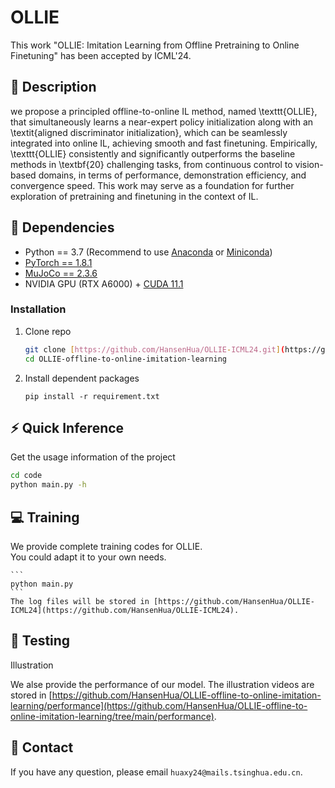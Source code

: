 # OLLIE
This work "OLLIE: Imitation Learning from Offline Pretraining to Online Finetuning" has been accepted by ICML'24.
## :page_facing_up: Description
we propose a principled offline-to-online IL method, named \texttt{OLLIE}, that simultaneously learns a near-expert policy initialization along with an \textit{aligned discriminator initialization}, which can be seamlessly integrated into online IL, achieving smooth and fast finetuning. Empirically, \texttt{OLLIE} consistently and significantly outperforms the baseline methods in \textbf{20} challenging tasks, from continuous control to vision-based domains, in terms of performance, demonstration efficiency, and convergence speed. This work may serve as a foundation for further exploration of pretraining and finetuning in the context of IL.
## :wrench: Dependencies
- Python == 3.7 (Recommend to use [Anaconda](https://www.anaconda.com/download/#linux) or [Miniconda](https://docs.conda.io/en/latest/miniconda.html))
- [PyTorch == 1.8.1](https://pytorch.org/)
- [MuJoCo == 2.3.6](http://www.mujoco.org) 
- NVIDIA GPU (RTX A6000) + [CUDA 11.1](https://developer.nvidia.com/cuda-downloads)
### Installation
1. Clone repo
    ```bash
    git clone [https://github.com/HansenHua/OLLIE-ICML24.git](https://github.com/HansenHua/OLLIE-ICML24.git)
    cd OLLIE-offline-to-online-imitation-learning
    ```
2. Install dependent packages
    ```
    pip install -r requirement.txt
    ```
## :zap: Quick Inference

Get the usage information of the project
```bash
cd code
python main.py -h
```

## :computer: Training

We provide complete training codes for OLLIE.<br>
You could adapt it to your own needs.

	```
    python main.py
	```
	The log files will be stored in [https://github.com/HansenHua/OLLIE-ICML24](https://github.com/HansenHua/OLLIE-ICML24).
## :checkered_flag: Testing
Illustration

We alse provide the performance of our model. The illustration videos are stored in [https://github.com/HansenHua/OLLIE-offline-to-online-imitation-learning/performance](https://github.com/HansenHua/OLLIE-offline-to-online-imitation-learning/tree/main/performance).

## :e-mail: Contact

If you have any question, please email `huaxy24@mails.tsinghua.edu.cn`.
